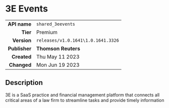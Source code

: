 # 3E Events
| | |
|-:|-|
|**API name**|`shared_3eevents`|
|**Tier**|Premium|
|**Version**|`releases/v1.0.1641\1.0.1641.3326`|
|**Publisher**|**Thomson Reuters**|
|**Created**|Thu May 11 2023|
|**Changed**|Mon Jun 19 2023|

## Description
3E is a SaaS practice and financial management platform that connects all critical areas of a law firm to streamline tasks and provide timely information
